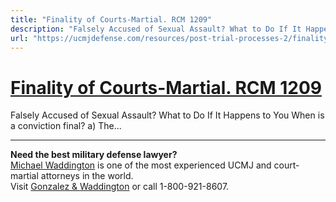 ```yaml
---
title: "Finality of Courts-Martial. RCM 1209"
description: "Falsely Accused of Sexual Assault? What to Do If It Happens to You When is a conviction final? a) The..."
url: "https://ucmjdefense.com/resources/post-trial-processes-2/finality-of-courts-martial-rcm-1209.html"
---
```


# [Finality of Courts-Martial. RCM 1209](https://ucmjdefense.com/resources/post-trial-processes-2/finality-of-courts-martial-rcm-1209.html)

Falsely Accused of Sexual Assault? What to Do If It Happens to You When is a conviction final? a) The...

---

**Need the best military defense lawyer?**  
[Michael Waddington](https://ucmjdefense.com/attorneys/michael-stewart-waddington-partner.html) is one of the most experienced UCMJ and court-martial attorneys in the world.  
Visit [Gonzalez & Waddington](https://ucmjdefense.com) or call 1-800-921-8607.
